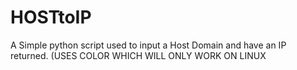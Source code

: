 # HOSTtoIP
A Simple python script used to input a Host Domain and have an IP returned. (USES COLOR WHICH WILL ONLY WORK ON LINUX 
